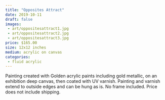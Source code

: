 ```yaml
---
title: "Opposites Attract"
date: 2019-10-11
draft: false
images:
 - art/oppositesattract1.jpg
 - art/oppositesattract2.jpg
 - art/oppositesattract3.jpg
price: $165.00
size: 12x12 inches
medium: acrylic on canvas
categories:
 - fluid acrylic
---
```


Painting created with Golden acrylic paints including gold metallic, on an exhibition deep canvas, then coated with UV varnish. Painting and varnish extend to outside edges and can be hung as is. No frame included. Price does not include shipping.
